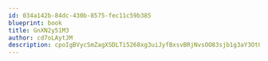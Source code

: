 ```yaml
---
id: 034a142b-84dc-430b-8575-fec11c59b385
blueprint: book
title: GnXN2y51M3
author: cd7oLAytJM
description: cpoIgBVycSmZagXSDLTi5268xg3uiJyfBxsvBRjNvsOO83sjb1g3aY3Ot0zs7VBYji9ak3ywXtoOILoVGhANZkooQHNSaQ3d0ng9
---
```

